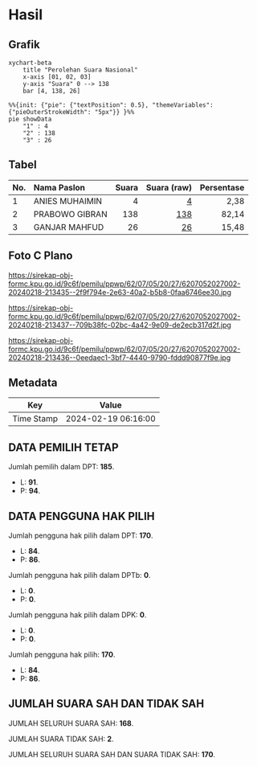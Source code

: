 # Hasil

## Grafik

```mermaid
xychart-beta
    title "Perolehan Suara Nasional"
    x-axis [01, 02, 03]
    y-axis "Suara" 0 --> 138
    bar [4, 138, 26]
```

```mermaid
%%{init: {"pie": {"textPosition": 0.5}, "themeVariables": {"pieOuterStrokeWidth": "5px"}} }%%
pie showData
    "1" : 4
    "2" : 138
    "3" : 26
```

## Tabel

| No. | Nama Paslon    | Suara | Suara (raw) | Persentase |
|:--- |:-------------- | -----:| -----------:| ----------:|
| 1   | ANIES MUHAIMIN | 4     | [4][p-1]    | 2,38       |
| 2   | PRABOWO GIBRAN | 138   | [138][p-2]  | 82,14      |
| 3   | GANJAR MAHFUD  | 26    | [26][p-3]   | 15,48      |


[p-1]: https://github.com/gigit-pemilu/pemilu-2024/blob/main/pilpres/hitung-suara/sub/62-kalimantan-tengah/sub/07-seruyan/sub/05-seruyan-hulu/sub/2027-rantau-panjang/sub/002-tps/sub/paslon-1.txt
[p-2]: https://github.com/gigit-pemilu/pemilu-2024/blob/main/pilpres/hitung-suara/sub/62-kalimantan-tengah/sub/07-seruyan/sub/05-seruyan-hulu/sub/2027-rantau-panjang/sub/002-tps/sub/paslon-2.txt
[p-3]: https://github.com/gigit-pemilu/pemilu-2024/blob/main/pilpres/hitung-suara/sub/62-kalimantan-tengah/sub/07-seruyan/sub/05-seruyan-hulu/sub/2027-rantau-panjang/sub/002-tps/sub/paslon-3.txt

## Foto C Plano

https://sirekap-obj-formc.kpu.go.id/9c6f/pemilu/ppwp/62/07/05/20/27/6207052027002-20240218-213435--2f9f794e-2e63-40a2-b5b8-0faa6746ee30.jpg

https://sirekap-obj-formc.kpu.go.id/9c6f/pemilu/ppwp/62/07/05/20/27/6207052027002-20240218-213437--709b38fc-02bc-4a42-9e09-de2ecb317d2f.jpg

https://sirekap-obj-formc.kpu.go.id/9c6f/pemilu/ppwp/62/07/05/20/27/6207052027002-20240218-213436--0eedaec1-3bf7-4440-9790-fddd90877f9e.jpg


## Metadata

| Key        | Value               |
| ---------- | ------------------- |
| Time Stamp | 2024-02-19 06:16:00 |


## DATA PEMILIH TETAP

Jumlah pemilih dalam DPT: **185**.
 * L: **91**.
 * P: **94**.

## DATA PENGGUNA HAK PILIH

Jumlah pengguna hak pilih dalam DPT: **170**.
 * L: **84**.
 * P: **86**.

Jumlah pengguna hak pilih dalam DPTb: **0**.
 * L: **0**.
 * P: **0**.

Jumlah pengguna hak pilih dalam DPK: **0**.
 * L: **0**.
 * P: **0**.

Jumlah pengguna hak pilih: **170**.
 * L: **84**.
 * P: **86**.

## JUMLAH SUARA SAH DAN TIDAK SAH

JUMLAH SELURUH SUARA SAH: **168**.

JUMLAH SUARA TIDAK SAH: **2**.

JUMLAH SELURUH SUARA SAH DAN SUARA TIDAK SAH: **170**.


